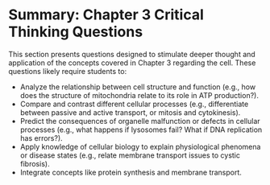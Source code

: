 # Summary: Chapter 3 Critical Thinking Questions

This section presents questions designed to stimulate deeper thought and application of the concepts covered in Chapter 3 regarding the cell. These questions likely require students to:

*   Analyze the relationship between cell structure and function (e.g., how does the structure of mitochondria relate to its role in ATP production?).
*   Compare and contrast different cellular processes (e.g., differentiate between passive and active transport, or mitosis and cytokinesis).
*   Predict the consequences of organelle malfunction or defects in cellular processes (e.g., what happens if lysosomes fail? What if DNA replication has errors?).
*   Apply knowledge of cellular biology to explain physiological phenomena or disease states (e.g., relate membrane transport issues to cystic fibrosis).
*   Integrate concepts like protein synthesis and membrane transport.
